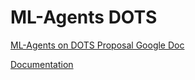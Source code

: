
# ML-Agents DOTS

[ML-Agents on DOTS Proposal Google Doc](https://docs.google.com/document/d/1QnGSjOfLpwaRopbMf9ZDC89oZJuG0Ii6ORA22a5TWzE/edit#heading=h.py1zfmz3396x)

[Documentation](./Documentation~/README.md)

